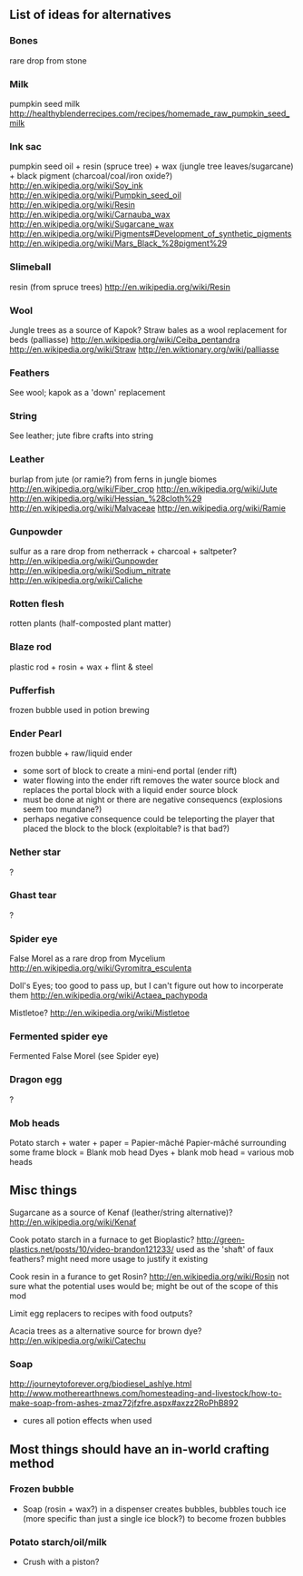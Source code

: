 ## List of ideas for alternatives

### Bones
rare drop from stone

### Milk
pumpkin seed milk
http://healthyblenderrecipes.com/recipes/homemade_raw_pumpkin_seed_milk

### Ink sac
pumpkin seed oil + resin (spruce tree) + wax (jungle tree leaves/sugarcane) + black pigment (charcoal/coal/iron oxide?)
http://en.wikipedia.org/wiki/Soy_ink
http://en.wikipedia.org/wiki/Pumpkin_seed_oil
http://en.wikipedia.org/wiki/Resin
http://en.wikipedia.org/wiki/Carnauba_wax
http://en.wikipedia.org/wiki/Sugarcane_wax
http://en.wikipedia.org/wiki/Pigments#Development_of_synthetic_pigments
http://en.wikipedia.org/wiki/Mars_Black_%28pigment%29

### Slimeball
resin (from spruce trees)
http://en.wikipedia.org/wiki/Resin

### Wool
Jungle trees as a source of Kapok? Straw bales as a wool replacement for beds (palliasse)
http://en.wikipedia.org/wiki/Ceiba_pentandra
http://en.wikipedia.org/wiki/Straw
http://en.wiktionary.org/wiki/palliasse

### Feathers
See wool; kapok as a 'down' replacement

### String
See leather; jute fibre crafts into string

### Leather
burlap from jute (or ramie?) from ferns in jungle biomes
http://en.wikipedia.org/wiki/Fiber_crop
http://en.wikipedia.org/wiki/Jute
http://en.wikipedia.org/wiki/Hessian_%28cloth%29
http://en.wikipedia.org/wiki/Malvaceae
http://en.wikipedia.org/wiki/Ramie

### Gunpowder
sulfur as a rare drop from netherrack + charcoal + saltpeter?
http://en.wikipedia.org/wiki/Gunpowder
http://en.wikipedia.org/wiki/Sodium_nitrate
http://en.wikipedia.org/wiki/Caliche

### Rotten flesh
rotten plants (half-composted plant matter)

### Blaze rod
plastic rod + rosin + wax + flint & steel

### Pufferfish
frozen bubble
used in potion brewing

### Ender Pearl
frozen bubble + raw/liquid ender
- some sort of block to create a mini-end portal (ender rift)
- water flowing into the ender rift removes the water source block and replaces the portal block with a liquid ender source block
- must be done at night or there are negative consequencs (explosions seem too mundane?)
- perhaps negative consequence could be teleporting the player that placed the block to the block (exploitable? is that bad?)

### Nether star
?

### Ghast tear
?

### Spider eye
False Morel as a rare drop from Mycelium
http://en.wikipedia.org/wiki/Gyromitra_esculenta

Doll's Eyes; too good to pass up, but I can't figure out how to incorperate them
http://en.wikipedia.org/wiki/Actaea_pachypoda

Mistletoe?
http://en.wikipedia.org/wiki/Mistletoe

### Fermented spider eye
Fermented False Morel (see Spider eye)

### Dragon egg
?

### Mob heads
Potato starch + water + paper = Papier-mâché
Papier-mâché surrounding some frame block = Blank mob head
Dyes + blank mob head = various mob heads

## Misc things

Sugarcane as a source of Kenaf (leather/string alternative)?
http://en.wikipedia.org/wiki/Kenaf

Cook potato starch in a furnace to get Bioplastic?
http://green-plastics.net/posts/10/video-brandon121233/
used as the 'shaft' of faux feathers? might need more usage to justify it existing

Cook resin in a furance to get Rosin?
http://en.wikipedia.org/wiki/Rosin
not sure what the potential uses would be; might be out of the scope of this mod

Limit egg replacers to recipes with food outputs?

Acacia trees as a alternative source for brown dye?
http://en.wikipedia.org/wiki/Catechu

### Soap
http://journeytoforever.org/biodiesel_ashlye.html
http://www.motherearthnews.com/homesteading-and-livestock/how-to-make-soap-from-ashes-zmaz72jfzfre.aspx#axzz2RoPhB892
- cures all potion effects when used

## Most things should have an in-world crafting method

### Frozen bubble
 - Soap (rosin + wax?) in a dispenser creates bubbles, bubbles touch ice (more specific than just a single ice block?) to become frozen bubbles

### Potato starch/oil/milk
 - Crush with a piston?